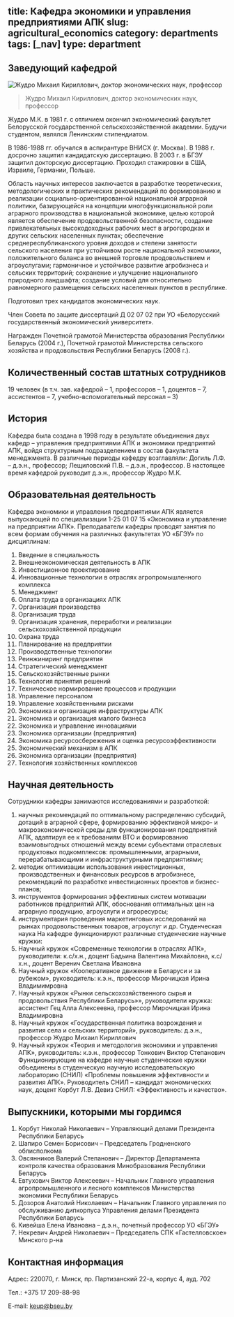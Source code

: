title: Кафедра экономики и управления предприятиями АПК
slug: agricultural_economics
category: departments
tags: [_nav]
type: department
---

Заведующий кафедрой
-------------------

![Жудро Михаил Кириллович, доктор экономических наук, профессор](/img/content/depts/agricultural_economics.jpg)
>Жудро Михаил Кириллович,
 доктор экономических наук, профессор

Жудро М.К. в 1981 г. с отличием окончил экономический факультет Белорусской государственной сельскохозяйственной академии. Будучи студентом, являлся Ленинским стипендиатом.

В 1986-1988 гг. обучался в аспирантуре ВНИСХ (г. Москва). В 1988 г. досрочно защитил кандидатскую диссертацию. В 2003 г. в БГЭУ защитил докторскую диссертацию. Проходил стажировки в США, Израиле, Германии, Польше.

Область научных интересов заключается в разработке теоретических, методологических и практических рекомендаций по формированию и реализации социально-ориентированной национальной аграрной политики, базирующейся на концепции многофункциональной роли аграрного производства в национальной экономике, целью которой является обеспечение продовольственной безопасности, создание привлекательных высокодоходных рабочих мест в агрогородках и других сельских населенных пунктах; обеспечение среднереспубликанского уровня доходов и степени занятости сельского населения при устойчивом росте национальной экономики, положительного баланса во внешней торговле продовольствием и агроуслугами; гармоничное и устойчивое развитие агробизнеса и сельских территорий; сохранение и улучшение национального природного ландшафта; создание условий для относительно равномерного размещения сельских населенных пунктов в республике.

Подготовил трех кандидатов экономических наук.

Член Совета по защите диссертаций Д 02 07 02 при УО «Белорусский государственный экономический университет».

Награжден Почетной грамотой Министерства образования Республики Беларусь (2004 г.), Почетной грамотой Министерства сельского хозяйства и продовольствия Республики Беларусь (2008 г.).

Количественный состав штатных сотрудников
-----------------------------------------
19 человек (в т.ч. зав. кафедрой – 1, профессоров – 1, доцентов – 7, ассистентов – 7, учебно-вспомогательный персонал – 3)

История
-------

Кафедра была создана в 1998 году в результате объединения двух кафедр – управления предприятиями АПК и экономики предприятий АПК, войдя структурным подразделением в состав факультета менеджмента.
В различные периоды кафедру возглавляли: Догиль Л.Ф. – д.э.н., профессор; Лещиловский П.В. – д.э.н., профессор. В настоящее время кафедрой руководит д.э.н., профессор Жудро М.К.

Образовательная деятельность
----------------------------

Кафедра экономики и управления предприятиями АПК является выпускающей по специализации 1-25 01 07 15 «Экономика и управление на предприятии АПК». Преподаватели кафедры проводят занятия по всем формам обучения на различных факультетах УО «БГЭУ» по дисциплинам:
1. Введение в специальность
2. Внешнеэкономическая деятельность в АПК
3. Инвестиционное проектирование
4. Инновационные технологии в отраслях агропромышленного комплекса
5. Менеджмент
6. Оплата труда в организациях АПК
7. Организация производства
8. Организация труда
9. Организация хранения, переработки и реализации сельскохозяйственной продукции
10. Охрана труда
11. Планирование на предприятии
12. Производственные технологии
13. Реинжиниринг предприятия
14. Стратегический менеджмент
15. Сельскохозяйственные рынки
16. Технология принятия решений
17. Техническое нормирование процессов и продукции
18. Управление персоналом
19. Управление хозяйственными рисками
20. Экономика и организация инфраструктуры АПК
21. Экономика и организация малого бизнеса
22. Экономика и управление инновациями
23. Экономика организации (предприятия)
24. Экономика ресурсосбережения и оценка ресурсоэффективности
25. Экономический механизм в АПК
26. Экономика организации (предприятия)
27. Технология хозяйственных комплексов

Научная деятельность
--------------------

Сотрудники кафедры занимаются исследованиями и разработкой:

1. научных рекомендаций по оптимальному распределению субсидий, дотаций в аграрной сфере, формированию эффективной микро- и макроэкономической среды для функционирования предприятий АПК, адаптируя ее к требованиям ВТО и формированию взаимовыгодных отношений между всеми субъектами отраслевых продуктовых подкомплексов: промышленными, аграрными, перерабатывающими и инфраструктурными предприятиями;
2. методик оптимизации использования инвестиционных, производственных и финансовых ресурсов в агробизнесе, рекомендаций по разработке инвестиционных проектов и бизнес-планов;
3. инструментов формирования эффективных систем мотивации работников предприятий АПК, обоснования оптимальных цен на аграрную продукцию, агроуслуги и агроресурсы;
4. инструментария проведения маркетинговых исследований на рынках продовольственных товаров, агроуслуг и др.
Студенческая наука
На кафедре функционируют различные студенческие научные кружки:
1. Научный кружок «Современные технологии в отраслях АПК», руководители: к.с/х.н., доцент Бадьина Валентина Михайловна, к.с/х.н., доцент Веренич Светлана Ивановна
2. Научный кружок «Кооперативное движение в Беларуси и за рубежом», руководитель: к.э.н., профессор Мирочицкая Ирина Владимимровна
3. Научный кружок «Рынки сельскохозяйственного сырья и продовольствия Республики Беларусь»», руководители кружка: ассистент Гец Алла Алексеевна, профессор Мирочицкая Ирина Владимировна
4. Научный кружок «Государственная политика возрождения и развития села и сельских территорий», руководитель: д.э.н., профессор Жудро Михаил Кириллович
5. Научный кружок «Теория и методология экономики и управления АПК», руководитель: к.э.н., профессор Тонкович Виктор Степанович Функционирующие на кафедре научные студенческие кружки объединены в студенческую научную исследовательскую лабораторию (СНИЛ) «Проблемы повышения эффективности и развития АПК». Руководитель СНИЛ – кандидат экономических наук, доцент Корбут Л.В. Девиз СНИЛ: «Эффективность и качество».

Выпускники, которыми мы гордимся
--------------------------------

1. Корбут Николай Николаевич – Управляющий делами Президента Республики Беларусь
2. Шапиро Семен Борисович – Председатель Гродненского облисполкома
3. Овсянников Валерий Степанович – Директор Департамента контроля качества образования Минобразования Республики Беларусь
4. Евтухович Виктор Алексеевич – Начальник Главного управления агропромышленного и лесного комплексов Министерства экономики Республики Беларусь
5. Дозоров Анатолий Николаевич – Начальник Главного управления по обслуживанию дипкорпуса Управления делами Президента Республики Беларусь
6. Кивейша Елена Ивановна – д.э.н., почетный профессор УО «БГЭУ»
7. Некревич Андрей Николаевич – Председатель СПК «Гастелловское» Минского р-на

Контактная информация
---------------------
Адрес: 220070, г. Минск, пр. Партизанский 22-а, корпус 4, ауд. 702

Тел.: +375 17 209-88-98

E-mail: <keup@bseu.by>